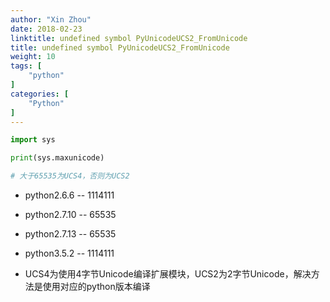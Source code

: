 ```yaml
---
author: "Xin Zhou"
date: 2018-02-23
linktitle: undefined symbol PyUnicodeUCS2_FromUnicode
title: undefined symbol PyUnicodeUCS2_FromUnicode
weight: 10
tags: [
    "python"
]
categories: [
    "Python"
]
---
```

```py
import sys

print(sys.maxunicode)

# 大于65535为UCS4，否则为UCS2

```

- python2.6.6 -- 1114111

- python2.7.10 -- 65535

- python2.7.13 -- 65535

- python3.5.2 -- 1114111

- UCS4为使用4字节Unicode编译扩展模块，UCS2为2字节Unicode，解决方法是使用对应的python版本编译
